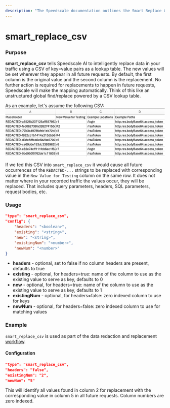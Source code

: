 ```yaml
---
description: "The Speedscale documentation outlines the Smart Replace CSV transform, which allows users to efficiently replace specific values in their traffic data by utilizing a CSV file. This feature enhances data manipulation and streamlines testing processes for improved application performance."
---
```


# smart_replace_csv

### Purpose

**smart_replace_csv** tells Speedscale AI to intelligently replace data in your traffic using a CSV of key=value pairs as a lookup table. The new values will be set wherever they appear in all future requests. By default, the first column is the original value and the second column is the replacement. No further action is required for replacements to happen in future requests, Speedscale will make the mapping automatically. Think of this like an unstructured global find/replace powered by a CSV lookup table.

As an example, let's assume the following CSV:
![example_csv](./smart_replace_csv/example_csv.png)

If we fed this CSV into `smart_replace_csv` it would cause all future occurrences of the `REDACTED-...` strings to be replaced with corresponding value in the `New Value for Testing` column on the same row. It does not matter where in your recorded traffic the values occur, they will be replaced. That includes query parameters, headers, SQL parameters, request bodies, etc.

### Usage

```json
"type": "smart_replace_csv",
"config": {
    "headers": "<boolean>",
    "existing": "<string>",
    "new": "<string>",
    "existingNum": "<number>",
    "newNum": "<number>"
}
```

- **headers** - optional, set to false if no column headers are present, defaults to true
- **existing** - optional, for headers=true: name of the column to use as the existing value to serve as key, defaults to 0
- **new** - optional, for headers=true: name of the column to use as the existing value to serve as key, defaults to 1
- **existingNum** - optional, for headers=false: zero indexed column to use for keys
- **newNum** - optional, for headers=false: zero indexed column to use for matching values

### Example

`smart_replace_csv` is used as part of the data redaction and replacement [workflow](../../../guides/dlp.md).

#### Configuration

```json
"type": "smart_replace_csv",
"headers": "false",
"existingNum": "2",
"newNum": "5"
```

This will identify all values found in column 2 for replacement with the corresponding value in column 5 in all future requests. Column numbers are zero indexed.
